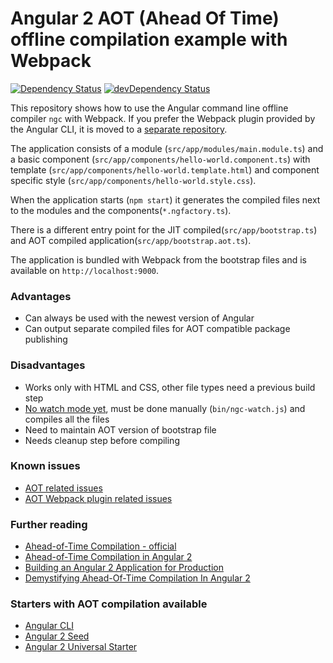 # Angular 2 AOT (Ahead Of Time) offline compilation example with Webpack
[![Dependency Status](https://david-dm.org/blacksonic/angular2-aot-webpack.svg)](https://david-dm.org/blacksonic/angular2-aot-webpack)
[![devDependency Status](https://david-dm.org/blacksonic/angular2-aot-webpack/dev-status.svg)](https://david-dm.org/blacksonic/angular2-aot-webpack?type=dev)

This repository shows how to use the Angular command line offline compiler ```ngc``` with Webpack.
If you prefer the Webpack plugin provided by the Angular CLI, 
it is moved to a [separate repository](https://github.com/blacksonic/angular2-aot-cli-webpack-plugin).

The application consists of 
a module (```src/app/modules/main.module.ts```)
and a basic component (```src/app/components/hello-world.component.ts```) 
with template (```src/app/components/hello-world.template.html```) 
and component specific style (```src/app/components/hello-world.style.css```).

When the application starts (```npm start```) 
it generates the compiled files next to the modules and the components(```*.ngfactory.ts```).

There is a different entry point for the JIT compiled(```src/app/bootstrap.ts```)
and AOT compiled application(```src/app/bootstrap.aot.ts```).

The application is bundled with Webpack from the bootstrap files and is available on ```http://localhost:9000```.

### Advantages

- Can always be used with the newest version of Angular
- Can output separate compiled files for AOT compatible package publishing

### Disadvantages

- Works only with HTML and CSS, other file types need a previous build step
- [No watch mode yet](https://github.com/angular/angular/issues/12867), must be done manually (```bin/ngc-watch.js```) and compiles all the files
- Need to maintain AOT version of bootstrap file
- Needs cleanup step before compiling

### Known issues

- [AOT related issues](https://github.com/angular/angular/issues?utf8=%E2%9C%93&q=is%3Aissue%20is%3Aopen%20aot)
- [AOT Webpack plugin related issues](https://github.com/angular/angular-cli/issues?utf8=%E2%9C%93&q=is%3Aissue%20is%3Aopen%20aot)

### Further reading

- [Ahead-of-Time Compilation - official](https://angular.io/docs/ts/latest/cookbook/aot-compiler.html)
- [Ahead-of-Time Compilation in Angular 2](http://blog.mgechev.com/2016/08/14/ahead-of-time-compilation-angular-offline-precompilation/)
- [Building an Angular 2 Application for Production](http://blog.mgechev.com/2016/06/26/tree-shaking-angular2-production-build-rollup-javascript/)
- [Demystifying Ahead-Of-Time Compilation In Angular 2](http://slides.com/wassimchegham/demystifying-ahead-of-time-compilation-in-angular-2-aot-jit)

### Starters with AOT compilation available

- [Angular CLI](https://github.com/angular/angular-cli)
- [Angular 2 Seed](https://github.com/mgechev/angular-seed)
- [Angular 2 Universal Starter](https://github.com/angular/universal-starter)
